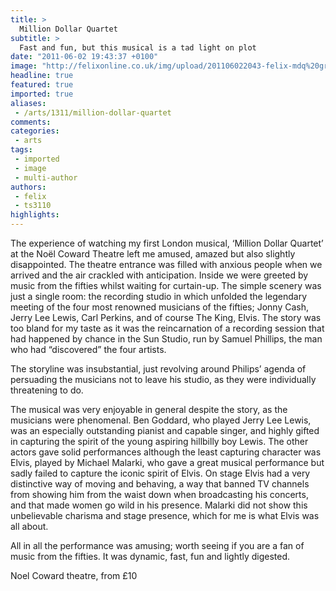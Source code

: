```yaml
---
title: >
  Million Dollar Quartet
subtitle: >
  Fast and fun, but this musical is a tad light on plot
date: "2011-06-02 19:43:37 +0100"
image: "http://felixonline.co.uk/img/upload/201106022043-felix-mdq%20group.jpg"
headline: true
featured: true
imported: true
aliases:
 - /arts/1311/million-dollar-quartet
comments:
categories:
 - arts
tags:
 - imported
 - image
 - multi-author
authors:
 - felix
 - ts3110
highlights:
---
```


The experience of watching my first London musical, ‘Million Dollar Quartet’ at the Noël Coward Theatre left me amused, amazed but also slightly disappointed. The theatre entrance was filled with anxious people when we arrived and the air crackled with anticipation. Inside we were greeted by music from the fifties whilst waiting for curtain-up. The simple scenery was just a single room: the recording studio in which unfolded the legendary meeting of the four most renowned musicians of the fifties; Jonny Cash, Jerry Lee Lewis, Carl Perkins, and of course The King, Elvis. The story was too bland for my taste as it was the reincarnation of a recording session that had happened by chance in the Sun Studio, run by Samuel Phillips, the man who had “discovered” the four artists.

The storyline was insubstantial, just revolving around Philips’ agenda of persuading the musicians not to leave his studio, as they were individually threatening to do.

The musical was very enjoyable in general despite the story, as the musicians were phenomenal. Ben Goddard, who played Jerry Lee Lewis, was an especially outstanding pianist and capable singer, and highly gifted in capturing the spirit of the young aspiring hillbilly boy Lewis. The other actors gave solid performances although the least capturing character was Elvis, played by Michael Malarki, who gave a great musical performance but sadly failed to capture the iconic spirit of Elvis. On stage Elvis had a very distinctive way of moving and behaving, a way that banned TV channels from showing him from the waist down when broadcasting his concerts, and that made women go wild in his presence. Malarki did not show this unbelievable charisma and stage presence, which for me is what Elvis was all about.

All in all the performance was amusing; worth seeing if you are a fan of music from the fifties. It was dynamic, fast, fun and lightly digested.

Noel Coward theatre, from £10
